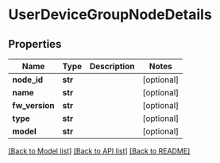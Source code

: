 # UserDeviceGroupNodeDetails

## Properties
Name | Type | Description | Notes
------------ | ------------- | ------------- | -------------
**node_id** | **str** |  | [optional] 
**name** | **str** |  | [optional] 
**fw_version** | **str** |  | [optional] 
**type** | **str** |  | [optional] 
**model** | **str** |  | [optional] 

[[Back to Model list]](../README.md#documentation-for-models) [[Back to API list]](../README.md#documentation-for-api-endpoints) [[Back to README]](../README.md)

